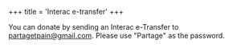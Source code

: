 +++
title = 'Interac e-transfer'
+++

You can donate by sending an Interac e-Transfer to partagetpain@gmail.com. Please use "Partage" as the password.